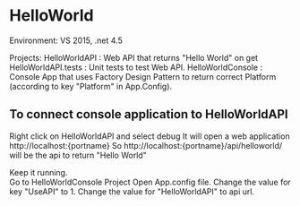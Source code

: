 # HelloWorld 

Environment: VS 2015, .net 4.5

Projects: 
HelloWorldAPI : Web API that returns "Hello World" on get
HelloWorldAPI.tests : Unit tests to test Web API.
HelloWorldConsole : Console App that uses Factory Design Pattern to return correct Platform (according to key "Platform" in App.Config).


To connect console application to HelloWorldAPI 
------------------------------------------------
Right click on HelloWorldAPI and select debug
It will open a web application 
http://localhost:{portname}
So http://localhost:{portname}/api/helloworld/ will be the api to return "Hello World"

Keep it running.  
Go to HelloWorldConsole Project 
Open App.config file.
Change the value for key "UseAPI" to 1.
Change the value for "HelloWorldAPI" to api url. 
